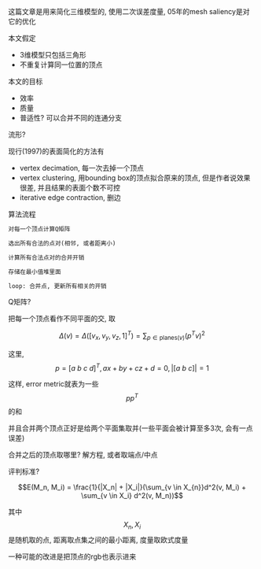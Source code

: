 这篇文章是用来简化三维模型的, 使用二次误差度量, 05年的mesh saliency是对它的优化

本文假定
 - 3维模型只包括三角形
 - 不重复计算同一位置的顶点

本文的目标
 - 效率
 - 质量
 - 普适性? 可以合并不同的连通分支

流形?

现行(1997)的表面简化的方法有
 - vertex decimation, 每一次去掉一个顶点
 - vertex clustering, 用bounding box的顶点拟合原来的顶点, 但是作者说效果很差, 并且结果的表面个数不可控
 - iterative edge contraction, 删边

算法流程
```python
对每一个顶点计算Q矩阵

选出所有合法的点对(相邻, 或者距离小)

计算所有合法点对的合并开销

存储在最小值堆里面

loop: 合并点, 更新所有相关的开销
```

Q矩阵?

把每一个顶点看作不同平面的交, 取

$$\Delta(v) = \Delta([v_x, v_y, v_z, 1]^T) = \sum_{p \in \mbox{planes}(v)} (p^Tv)^2$$

这里, $$p = [a\ b\ c\ d]^T, ax + by + cz + d = 0, |[a\ b\ c]| = 1$$

这样, error metric就表为一些$$pp^T$$的和

并且合并两个顶点正好是给两个平面集取并(一些平面会被计算至多3次, 会有一点误差)

合并之后的顶点取哪里? 解方程, 或者取端点/中点

评判标准?

$$E(M_n, M_i) = \frac{1}{|X_n| + |X_i|}(\sum_{v \in X_{n}}d^2(v, M_i) + \sum_{v \in X_i} d^2(v, M_n))$$

其中$$X_n, X_i$$是随机取的点, 距离取点集之间的最小距离, 度量取欧式度量

一种可能的改进是把顶点的rgb也表示进来
